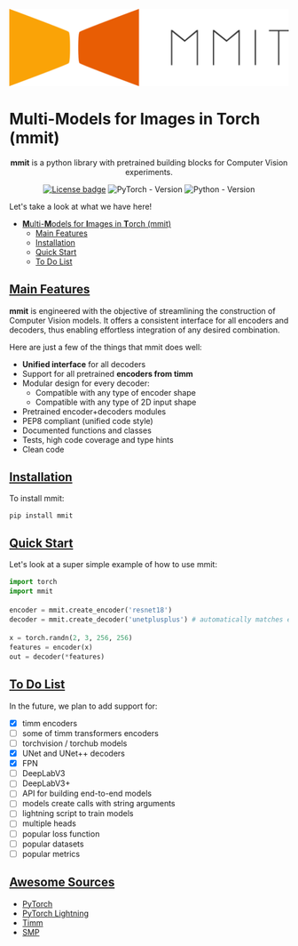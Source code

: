 ![LogoTitle](docs/source/_static/logo_title.png)

# **M**ulti-**M**odels for **I**mages in **T**orch (mmit) <!-- omit in toc --> <!--Introduction-->

<div align="center">

 **mmit** is a python library with pretrained building blocks for Computer Vision experiments.

[![License badge](https://img.shields.io/github/license/abcamiletto/mmit?style=for-the-badge)](https://github.com/abcamiletto/mmit/blob/master/LICENSE)
![PyTorch - Version](https://img.shields.io/badge/PYTORCH-1.10+-red?style=for-the-badge&logo=pytorch)
![Python - Version](https://img.shields.io/badge/PYTHON-3.8+-red?style=for-the-badge&logo=python&logoColor=white)

</div>
<!--End Introduction-->

Let's take a look at what we have here!

- [**M**ulti-**M**odels for **I**mages in **T**orch (mmit)](#multi-models-for-images-in-torch-mmit--)
  - [Main Features](#main-features-)
  - [Installation](#installation-)
  - [Quick Start](#quick-start-)
  - [To Do List](#to-do-list)

## [Main Features](#main-features) <!--Main Features-->

**mmit** is engineered with the objective of streamlining the construction of Computer Vision models. It offers a consistent interface for all encoders and decoders, thus enabling effortless integration of any desired combination.

Here are just a few of the things that mmit does well:

- **Unified interface** for all decoders
- Support for all pretrained **encoders from timm**
- Modular design for every decoder:
  - Compatible with any type of encoder shape
  - Compatible with any type of 2D input shape
- Pretrained encoder+decoders modules
- PEP8 compliant (unified code style)
- Documented functions and classes
- Tests, high code coverage and type hints
- Clean code
<!--End Main Features-->
## [Installation](#installation) <!--Installation-->

To install mmit:

```console
pip install mmit
```
<!--End Installation-->

## [Quick Start](#quick-start) <!--Quick Start-->

Let's look at a super simple example of how to use mmit:

```python
import torch
import mmit

encoder = mmit.create_encoder('resnet18')
decoder = mmit.create_decoder('unetplusplus') # automatically matches encoder output shape!

x = torch.randn(2, 3, 256, 256)
features = encoder(x)
out = decoder(*features)
```
<!--End Quick Start-->
## [To Do List](#to-do-list)

In the future, we plan to add support for:

- [x] timm encoders
- [ ] some of timm transformers encoders
- [ ] torchvision / torchub models
- [x] UNet and UNet++ decoders
- [x] FPN
- [ ] DeepLabV3
- [ ] DeepLabV3+
- [ ] API for building end-to-end models
- [ ] models create calls with string arguments
- [ ] lightning script to train models
- [ ] multiple heads
- [ ] popular loss function
- [ ] popular datasets
- [ ] popular metrics

## [Awesome Sources](#awesome-sources) <!-- omit in toc -->

- [PyTorch](https://pytorch.org/)
- [PyTorch Lightning](https://www.pytorchlightning.ai/)
- [Timm](https://github.com/huggingface/pytorch-image-models)
- [SMP](https://github.com/qubvel/segmentation_models.pytorch)
